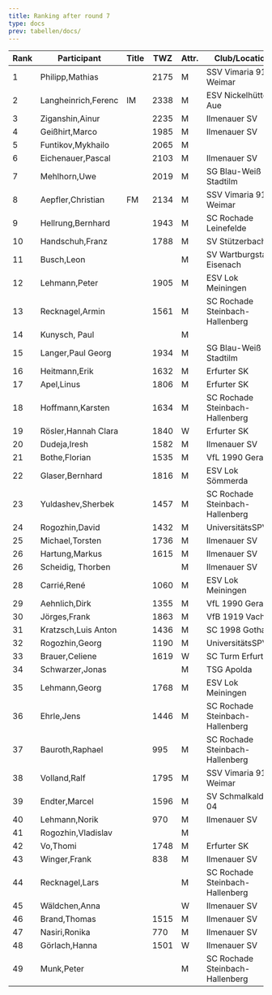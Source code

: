 ```yaml
---
title: Ranking after round 7
type: docs
prev: tabellen/docs/
---
```


| Rank | Participant          | Title | TWZ  | Attr. | Club/Location                  | Country | W | D | L | Points | Buchholz | SoBerg |
|------|----------------------|-------|------|-------|--------------------------------|---------|---|---|---|--------|----------|--------|
| 1    | Philipp,Mathias        |       | 2175 | M     | SSV Vimaria 91 Weimar        | GER  | 6 | 0 | 1 | 6.0    | 33.0     | 27.00  |
| 2    | Langheinrich,Ferenc    | IM    | 2338 | M     | ESV Nickelhütte Aue          | GER  | 5 | 2 | 0 | 6.0    | 32.0     | 27.25  |
| 3    | Ziganshin,Ainur        |       | 2235 | M     | Ilmenauer SV                 | RUS  | 5 | 1 | 1 | 5.5    | 34.0     | 25.50  |
| 4    | Geißhirt,Marco         |       | 1985 | M     | Ilmenauer SV                 | GER  | 4 | 2 | 1 | 5.0    | 33.0     | 21.25  |
| 5    | Funtikov,Mykhailo      |       | 2065 | M     |                             | UKR  | 5 | 0 | 2 | 5.0    | 27.5     | 17.00  |
| 6    | Eichenauer,Pascal      |       | 2103 | M     | Ilmenauer SV                 | GER  | 5 | 0 | 2 | 5.0    | 27.5     | 16.00  |
| 7    | Mehlhorn,Uwe           |       | 2019 | M     | SG Blau-Weiß Stadtilm        | GER  | 4 | 2 | 1 | 5.0    | 26.0     | 17.25  |
| 8    | Aepfler,Christian      | FM    | 2134 | M     | SSV Vimaria 91 Weimar        | GER  | 4 | 1 | 2 | 4.5    | 32.5     | 18.00  |
| 9    | Hellrung,Bernhard      |       | 1943 | M     | SC Rochade Leinefelde        | GER  | 4 | 1 | 2 | 4.5    | 28.5     | 16.25  |
| 10   | Handschuh,Franz        |       | 1788 | M     | SV Stützerbach               | GER  | 3 | 3 | 1 | 4.5    | 27.0     | 16.50  |
| 11   | Busch,Leon             |       |      | M     | SV Wartburgstadt Eisenach    | GER  | 4 | 1 | 2 | 4.5    | 25.0     | 14.25  |
| 12   | Lehmann,Peter          |       | 1905 | M     | ESV Lok Meiningen            | GER  | 4 | 1 | 2 | 4.5    | 25.0     | 13.25  |
| 13   | Recknagel,Armin        |       | 1561 | M     | SC Rochade Steinbach-Hallenberg | GER | 4 | 1 | 2 | 4.5    | 24.0     | 12.75  |
| 14   | Kunysch, Paul          |       |      | M     |                             | GER  | 4 | 1 | 2 | 4.5    | 22.0     | 14.25  |
| 15   | Langer,Paul Georg      |       | 1934 | M     | SG Blau-Weiß Stadtilm        | GER  | 4 | 0 | 3 | 4.0    | 29.5     | 14.50  |
| 16   | Heitmann,Erik          |       | 1632 | M     | Erfurter SK                  | GER  | 3 | 2 | 2 | 4.0    | 27.5     | 15.25  |
| 17   | Apel,Linus             |       | 1806 | M     | Erfurter SK                  | GER  | 4 | 0 | 3 | 4.0    | 27.0     | 12.00  |
| 18   | Hoffmann,Karsten       |       | 1634 | M     | SC Rochade Steinbach-Hallenberg | GER | 3 | 2 | 2 | 4.0    | 26.0     | 11.75  |
| 19   | Rösler,Hannah Clara    |       | 1840 | W     | Erfurter SK                  | GER  | 4 | 0 | 3 | 4.0    | 25.0     | 10.50  |
| 20   | Dudeja,Iresh           |       | 1582 | M     | Ilmenauer SV                 | IND  | 3 | 1 | 3 | 3.5    | 28.5     | 12.25  |
| 21   | Bothe,Florian          |       | 1535 | M     | VfL 1990 Gera                | GER  | 3 | 1 | 3 | 3.5    | 27.0     | 9.75   |
| 22   | Glaser,Bernhard        |       | 1816 | M     | ESV Lok Sömmerda             | GER  | 0 | 7 | 0 | 3.5    | 25.5     | 12.75  |
| 23   | Yuldashev,Sherbek      |       | 1457 | M     | SC Rochade Steinbach-Hallenberg | GER | 2 | 3 | 2 | 3.5    | 25.0     | 10.25  |
| 24   | Rogozhin,David         |       | 1432 | M     | UniversitätsSPVER            | GER  | 3 | 1 | 3 | 3.5    | 24.5     | 10.00  |
| 25   | Michael,Torsten        |       | 1736 | M     | Ilmenauer SV                 | GER  | 3 | 1 | 3 | 3.5    | 24.5     | 9.25   |
| 26   | Hartung,Markus         |       | 1615 | M     | Ilmenauer SV                 | GER  | 3 | 1 | 0 | 3.5    | 22.5     | 10.25  |
| 26   | Scheidig, Thorben      |       |      | M     | Ilmenauer SV                 | GER  | 3 | 1 | 3 | 3.5    | 22.5     | 10.25  |
| 28   | Carrié,René            |       | 1060 | M     | ESV Lok Meiningen            | GER  | 3 | 1 | 3 | 3.5    | 21.5     | 8.75   |
| 29   | Aehnlich,Dirk          |       | 1355 | M     | VfL 1990 Gera                | GER  | 3 | 1 | 3 | 3.5    | 21.0     | 8.75   |
| 30   | Jörges,Frank           |       | 1863 | M     | VfB 1919 Vacha               | GER  | 3 | 0 | 4 | 3.0    | 27.5     | 9.00   |
| 31   | Kratzsch,Luis Anton    |       | 1436 | M     | SC 1998 Gotha                | GER  | 2 | 2 | 3 | 3.0    | 23.0     | 5.75   |
| 32   | Rogozhin,Georg         |       | 1190 | M     | UniversitätsSPVER            | GER  | 3 | 0 | 4 | 3.0    | 22.0     | 4.00   |
| 33   | Brauer,Celiene         |       | 1619 | W     | SC Turm Erfurt               | GER  | 2 | 2 | 3 | 3.0    | 20.5     | 7.25   |
| 34   | Schwarzer,Jonas        |       |      | M     | TSG Apolda                   | GER  | 2 | 2 | 3 | 3.0    | 20.5     | 6.75   |
| 35   | Lehmann,Georg          |       | 1768 | M     | ESV Lok Meiningen            | GER  | 2 | 1 | 4 | 2.5    | 28.5     | 10.50  |
| 36   | Ehrle,Jens             |       | 1446 | M     | SC Rochade Steinbach-Hallenberg | GER | 2 | 1 | 4 | 2.5    | 23.5     | 5.75   |
| 37   | Bauroth,Raphael        |       | 995  | M     | SC Rochade Steinbach-Hallenberg | GER | 2 | 1 | 4 | 2.5    | 23.0     | 6.25   |
| 38   | Volland,Ralf           |       | 1795 | M     | SSV Vimaria 91 Weimar        | GER  | 1 | 3 | 3 | 2.5    | 23.0     | 6.00   |
| 39   | Endter,Marcel          |       | 1596 | M     | SV Schmalkalden 04           | GER  | 2 | 1 | 4 | 2.5    | 23.0     | 4.50   |
| 40   | Lehmann,Norik          |       | 970  | M     | Ilmenauer SV                 | GER  | 2 | 1 | 4 | 2.5    | 21.0     | 5.75   |
| 41   | Rogozhin,Vladislav     |       |      | M     |                             | GER  | 2 | 1 | 4 | 2.5    | 20.0     | 3.25   |
| 42   | Vo,Thomi               |       | 1748 | M     | Erfurter SK                  | GER  | 2 | 1 | 4 | 2.5    | 18.5     | 3.25   |
| 43   | Winger,Frank           |       | 838  | M     | Ilmenauer SV                 | GER  | 2 | 0 | 5 | 2.0    | 23.5     | 4.00   |
| 44   | Recknagel,Lars         |       |      | M     | SC Rochade Steinbach-Hallenberg | GER | 2 | 0 | 5 | 2.0    | 17.5     | 2.00   |
| 45   | Wäldchen,Anna          |       |      | W     | Ilmenauer SV                 | GER  | 2 | 0 | 5 | 2.0    | 14.5     | 1.00   |
| 46   | Brand,Thomas           |       | 1515 | M     | Ilmenauer SV                 | GER  | 1 | 1 | 5 | 1.5    | 20.0     | 2.25   |
| 47   | Nasiri,Ronika          |       | 770  | M     | Ilmenauer SV                 | GER  | 1 | 0 | 6 | 1.0    | 14.5     | 0.00   |
| 48   | Görlach,Hanna          |       | 1501 | W     | Ilmenauer SV                 | GER  | 0 | 1 | 2 | 0.5    | 20.5     | 2.25   |
| 49   | Munk,Peter             |       |      | M     | SC Rochade Steinbach-Hallenberg | GER | 0 | 0 | 7 | 0.0    | 16.0     | 0.00   |
